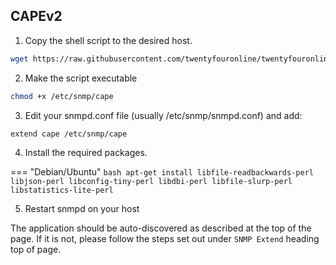 
## CAPEv2

1. Copy the shell script to the desired host.

```bash
wget https://raw.githubusercontent.com/twentyfouronline/twentyfouronline-agent/master/snmp/cape -O /etc/snmp/cape
```

2. Make the script executable

```bash
chmod +x /etc/snmp/cape
```

3. Edit your snmpd.conf file (usually /etc/snmp/snmpd.conf) and add:

```bash
extend cape /etc/snmp/cape
```

4. Install the required packages.

=== "Debian/Ubuntu"
    ```bash
    apt-get install libfile-readbackwards-perl libjson-perl libconfig-tiny-perl libdbi-perl libfile-slurp-perl libstatistics-lite-perl
    ```

5. Restart snmpd on your host

The application should be auto-discovered as described at the top of
the page. If it is not, please follow the steps set out under `SNMP
Extend` heading top of page.




